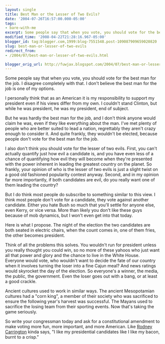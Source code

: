 ```yaml
---
layout: single
title: Best Man or the Lesser of Two Evils?
date: '2004-07-26T16:57:00.000-05:00'
tags:
- bare-with-me
excerpt: Some people say that when you vote, you should vote for the best man for the job.
modified_time: '2008-04-22T21:28:16.967-05:00'
blogger_id: tag:blogger.com,1999:blog-7551548.post-109087909659020820
slug: best-man-or-lesser-of-two-evils
redirect_from: 
- /2004/07/best-man-or-lesser-of-two-evils.html

blogger_orig_url: http://fuwjax.blogspot.com/2004/07/best-man-or-lesser-of-two-evils.html
---
```


Some people say that when you vote, you should vote for the best man for the job.  I disagree completely with that.  I don't believe the best man for the job is one of my options.  

I personally think that as an American it is my responsibility to support my president even if his views differ from my own.  I couldn't stand Clinton, but while he was president, he was my president, end of subject.

But he was hardly the best man for the job, and I don't think anyone would claim he was, even if they like everything about the man.  I've met plenty of people who are better suited to lead a nation, regrettably they aren't crazy enough to consider it.  And quite frankly, they wouldn't be elected, because people don't vote for the best man for the job.

I also don't think you should vote for the lesser of two evils.  First, you can't actually quantify just how evil a candidate is, and you have even less of a chance of quantifying how evil they will become when they're presented with the power inherent in leading the greatest country on the planet.  So frankly, your opinion of who is the lesser of two evils is just a slight twist on a good old fashioned popularity contest anyway.  Second, and in my opinion far more importantly, if both candidates are evil, do you really want one of them leading the country?

But I do think most people do subscribe to something similar to this view.  I think most people don't vote for a candidate, they vote against another candidate.  Either you hate Bush so much that you'll settle for anyone else, even Kerry, or vice versa.  More than likely you don't like these guys because of mob dynamics, but I won't even get into that today.  

Here is what I propose.  The night of the election the two candidates are both seated in electric chairs, when the count comes in, one of them fries, the other becomes president.

Think of all the problems this solves.  You wouldn't run for president unless you really thought you could win, so no more of these yahoos who just want all that power and glory and the chance to live in the White House.  Everyone would vote, who wouldn't want to decide the fate of our country when it involves turning the loser into a fine Cajun meal?   And news ratings would skyrocket the day of the election.  So everyone's a winner, the media, the public, the government.  Even the loser goes out with a bang, or at least a good crackle.

Ancient cultures used to work in similar ways.  The ancient Mesopotamian cultures had a "corn king", a member of their society who was sacrificed to ensure the following year's harvest was successful.  The Mayans used to sacrifice the losing team from their sporting events.  Now that's taking the game seriously.

So write your congressman today and ask for a constitutional amendment to make voting more fun, more important, and more American.  Like [Rodney Carrington](http://www.stlyrics.com/songs/r/rodneycarrington8366/thechickensong288823.html) kinda says, "I like my presidential candidates like I like my bacon, burnt to a crisp."

